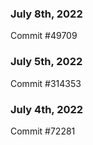 ### July 8th, 2022

Commit #49709

### July 5th, 2022

Commit #314353


### July 4th, 2022

Commit #72281
